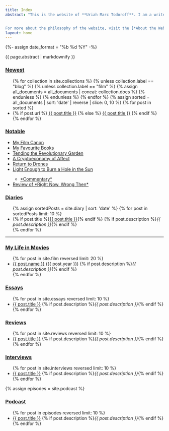 ```yaml
---
title: Index
abstract: "This is the website of **Uriah Marc Todoroff**. I am a writer interested in contemporary life. Below you will find links to writing published here and elsewhere, online & in print. This website is an ongoing experiment that combines hypertext design, information architecture, and experimental narrative.


For more about the philosophy of the website, visit the [*About the Website*](/about) page; for more about me and my contact information, visit the [*About the Author*](/links) page. Subscribe to the [newsletter](umtworld.substack.com) to receive updates in your inbox. This index includes [critical writing](/reviews) on films and art; [essays](/index#essays) and [interviews](/index#interviews) on philosophy and politics; and a fictionalized [diary](/diaries)."
layout: home
---
```

{%- assign date_format =  "%b %d %Y" -%}

<article>
<div class="markdownBody" id="markdownBody">
<aside class="index abstract">{{ page.abstract | markdownify }}</aside>

<section id="new">
<h1 class="index-heading"><a href="/changes" title="Reverse chronological list of additions to my published canon.">Newest</a></h1>
<ul class="section-link-list">
{% for collection in site.collections %}
{% unless collection.label == "blog" %}
{% unless collection.label == "film" %}
{% assign all_documents = all_documents | concat: collection.docs %}
{% endunless %}
{% endunless %}
{% endfor %}
{% assign sorted = all_documents | sort: 'date' | reverse | slice: 0, 10 %}
{% for post in sorted %}
<li>
{% if post.url %}
<a href="{{ post.url }}">{{ post.title }}</a>
{% else %}
<a href="{{ post.slug }}" title="{{ post.title }}, posted on {{ post.date | date: site.date_format }}.">{{ post.title }}</a>
{% endif %}
</li>
{% endfor %}
</ul>
</section>

<section id="notable">
<h1 class="index-heading"><a href="#notable" title="Writing and other media that I am most proud of.">Notable</a></h1>
<ul class="section-link-list">
<li>
<a href="https://letterboxd.com/theinvertedform/list/my-personal-canon/">My Film Canon</a>
</li>
<li>
<a href="https://www.goodreads.com/review/list/122256622-uriah-todoroff?shelf=favourites">My Favourite Books</a>
</li>
<li>
<a href="/interviews/tending-the-revolutionary-garden">Tending the Revolutionary Garden</a>
</li>
<li>
<a href="/interviews/a-cryptoeconomy-of-affect">A Cryptoeconomy of Affect</a>
</li>
<li>
<a href="/reviews/drones">Return to Drones</a>
</li>
<li>
<a href="/light-enough-to-burn-a-hole-in-the-sun">Light Enough to Burn a Hole in the Sun</a>
</li>
<ul>
<li>
<a href="/commentary-on-light">*Commentary*</a>
</li>
</ul>
<li>
<a href="https://letterboxd.com/theinvertedform/film/right-now-wrong-then/">Review of *Right Now, Wrong Then*</a>
</li>
</ul>
</section>

<section id="diaries">
<h1 class="index-heading"><a href="/diaries" title="A fictionalized diary.">Diaries</a></h1>
<ul class="section-link-list">
{% assign sortedPosts = site.diary | sort: 'date' %}
{% for post in sortedPosts limit: 10 %}
<li>{% if post.title %}<a href="{{ post.url }}" title="{{ post.title }}, posted on {{ post.date | date: date_format }}">{{ post.title }}</a>{% endif %}
{% if post.description %}<em>{{ post.description }}</em>{% endif %}
</li>
{% endfor %}
</ul>
</section>

<hr class="index-section-ornament" >

<section id="film">
<h1 class="index-heading" id="film"><a href="https://letterboxd.com/theinvertedform/films/diary" title="Film diary, including column reviews and letterboxd posts.">My Life in Movies</a></h1>
<ul class="section-link-list">
{% for post in site.film reversed limit: 20 %}
<li><a href="{{ post.url }}" title="{{ post.title}}, watched {{ post.watched_Date | date: "%m/%d/%y" }}. Review published {{ post.date | date: "%m/%d/%y" }}.">{{ post.name }}</a> ({{ post.year }})
{% if post.description %}<em>{{ post.description }}</em>{% endif %}
</li>
{% endfor %}
</ul>
</section>

<section id="essays">
<h1 class="index-heading" id="essays"><a href="/index#essays" title="Essays are more concerned with a topic than a specific object.">Essays</a></h1>
<ul class="section-link-list">
{% for post in site.essays reversed limit: 10 %}
<li><a href="{{ post.url }}" title="{{ post.title}}, posted on {{ post.date | date: "%b %-d, %Y" }}">{{ post.title }}</a>
{% if post.description %}<em>{{ post.description }}</em>{% endif %}
</li>
{% endfor %}
</ul>
</section>

<section id="reviews">
<h1 class="index-heading" id="reviews"><a href="/reviews" title="Reviews tend to be focused on one object or event, or a set of related objects or events.">Reviews</a></h1>
<ul class="section-link-list">
{% for post in site.reviews reversed limit: 10 %}
<li><a href="{{ post.url }}" title="{{ post.title}}, posted on {{ post.date | date: "%b %-d, %Y" }}">{{ post.title }}</a>
{% if post.description %}<em>{{ post.description }}</em>{% endif %}
</li>
{% endfor %}
</ul>
</section>

<section id="interviews">
<h1 class="index-heading" id="interviews"><a href="/index#interviews" title="Interviews conducted by me, and of me.">Interviews</a></h1>
<ul class="section-link-list">
{% for post in site.interviews reversed limit: 10 %}
<li><a href="{{ post.url }}" title="{{ post.title}}, posted on {{ post.date | date: "%b %-d, %Y" }}">{{ post.title }}</a>
{% if post.description %}<em>{{ post.description }}</em>{% endif %}
</li>
{% endfor %}
</ul>
</section>

<!--
<section id="stories">
<h1 class="index-heading" id="stories"><a href="/index#stories">Stories</a></h1>
<ul class="section-link-list">
{% for post in site.stories reversed limit: 10 %}
<li><a href="{{ post.url }}" title="{{ post.title}}, posted on {{ post.date | date: "%b %-d, %Y" }}">{{ post.title }}</a>
{% if post.description %}<em>{{ post.description }}</em>{% endif %}
</li>
{% endfor %}
</ul>
</section>
-->

<section id="podcast">
{% assign episodes = site.podcast %}
<h1 class="index-heading" id="podcast"><a href="/podcast" title="The podcast was a pandemic project.">Podcast</a></h1>
<ul class="section-link-list">
{% for post in episodes reversed limit: 10 %}
<li><a href="podcast#{{ post.slug }}" title="{{ post.title }}, posted on {{ post.date | date: site.date_format }}">{{ post.title }}</a>
{% if post.description %}<em>{{ post.description }}</em>{% endif %}
</li>
{% endfor %}
</ul>
</section>

</div>
</article>
